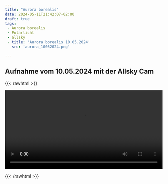 ```yaml
---
title: "Aurora borealis"
date: 2024-05-11T21:42:07+02:00
draft: true
tags:
 - Aurora borealis
 - Polarlicht
 - allsky
 - title: 'Aurora borealis 10.05.2024'
   src: 'aurora_10052024.png'

---
```


## Aufnahme vom 10.05.2024 mit der Allsky Cam

{{< rawhtml >}} 

<video width=100% controls autoplay>
    <source src="/pmoestl/hugo/video/allsky-20240510.mp4" type="video/mp4">
    Your browser does not support the video tag.  
</video>

{{< /rawhtml >}}
